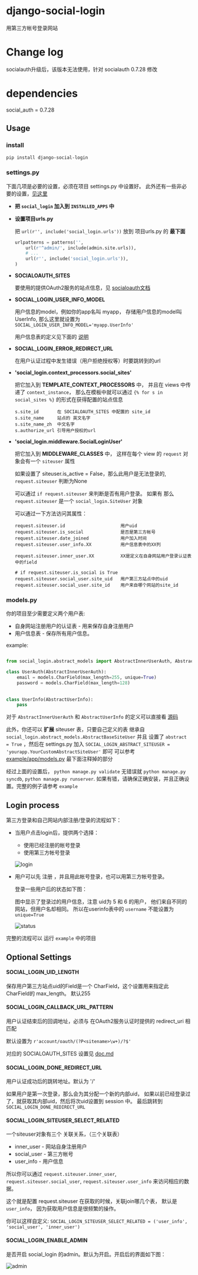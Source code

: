 # django-social-login


用第三方帐号登录网站

# Change log
socialauth升级后，该版本无法使用，针对 socialauth 0.7.28 修改

# dependencies
social_auth = 0.7.28

## Usage

### install

```bash
pip install django-social-login
```
    
    
### settings.py

下面几项是必要的设置，必须在项目 settings.py 中设置好。
此外还有一些非必要的设置，[见这里](#optional-settings)

*   **把 `social_login` 加入到 `INSTALLED_APPS` 中**

*   **设置项目urls.py**

    把 `url(r'', include('social_login.urls'))` 放到 项目urls.py 的 **最下面**
    
    ```python
    urlpatterns = patterns('',
        url(r'^admin/', include(admin.site.urls)),
        # ...
        url(r'', include('social_login.urls')),
    )
    ```
    

*   **SOCIALOAUTH_SITES**
    
    要使用的提供OAuth2服务的站点信息，见 [socialoauth文档][1]

*   **SOCIAL_LOGIN_USER_INFO_MODEL**

    用户信息的model，例如你的app名叫 myapp， 存储用户信息的model叫 UserInfo,
    那么这里就设置为 `SOCIAL_LOGIN_USER_INFO_MODEL='myapp.UserInfo'`
    
    用户信息表的定义见下面的 [说明](#modelspy)
    
    

*   **SOCIAL_LOGIN_ERROR_REDIRECT_URL**

    在用户认证过程中发生错误（用户拒绝授权等）时要跳转到的url
    
    
    
*   **'social_login.context_processors.social_sites'**

    把它加入到 **TEMPLATE_CONTEXT_PROCESSORS** 中，
    并且在 views 中传递了 `context_instance`，
    那么在模板中就可以通过 `{% for s in social_sites %}` 的形式在获得配置的站点信息
    
        s.site_id       在 SOCIALOAUTH_SITES 中配置的 site_id
        s.site_name     站点的 英文名字
        s.site_name_zh  中文名字
        s.authorize_url 引导用户授权的url
        
    
    
*   **'social_login.middleware.SocialLoginUser'**

    把它加入到 **MIDDLEWARE_CLASSES** 中，
    这样在每个 view 的 `request` 对象会有一个 `siteuser` 属性
    
    如果设置了 siteuser.is_active = False，那么此用户是无法登录的,
    `request.siteuser` 判断为None
    
    可以通过 `if request.siteuser` 来判断是否有用户登录。
    如果有 那么 `request.siteuser` 是一个 `social_login.SiteUser` 对象
    
    可以通过一下方法访问其属性：
    
        request.siteuser.id                     用户uid
        request.siteuser.is_social              是否是第三方帐号
        request.siteuser.date_joined            用户加入时间
        request.siteuser.user_info.XX           用户信息表中的XX列
        
        request.siteuser.inner_user.XX          XX是定义在自身网站用户登录认证表中的field
        
        # if request.siteuser.is_social is True
        request.siteuser.social_user.site_uid   用户第三方站点中的uid
        request.siteuser.social_user.site_id    用户来自哪个网站的site_id
    
    
    
### models.py

你的项目至少需要定义两个用户表:

*   自身网站注册用户的认证表    - 用来保存自身注册用户
*   用户信息表                 - 保存所有用户信息。
    
example:

```python

from social_login.abstract_models import AbstractInnerUserAuth, AbstractUserInfo

class UserAuth(AbstractInnerUserAuth):
    email = models.CharField(max_length=255, unique=True)
    password = models.CharField(max_length=128)
    
    
class UserInfo(AbstractUserInfo):
    pass
```

对于 `AbstractInnerUserAuth` 和 `AbstractUserInfo` 的定义可以直接看
[源码](social_login/abstract_models.py)
    
    
此外，你还可以 **扩展** siteuser 表，只要自己定义的表 继承自
`social_login.abstract_models.AbstractBaseSiteUser` 并且 设置了 `abstract = True`
，然后在 settings.py 加入
`SOCIAL_LOGIN_ABSTRACT_SITEUSER = 'yourapp.YourCustomAbstractSiteUser'` 即可
可以参考 [example/app/models.py](example/app/models.py)
最下面注释掉的部分
    
    
    
    
经过上面的设置后， `python manage.py validate` 无错误就 `python manage.py syncdb`,
`python manage.py runserver`.
如果有错，请确保正确安装，并且正确设置。完整的例子请参考 `example`
    
    
## Login process

第三方登录和自己网站内部注册/登录的流程如下：

*   当用户点击login后，提供两个选择：
    
    *   使用已经注册的帐号登录
    *   使用第三方帐号登录
    
    ![login][2]
    
*   用户可以先 注册 ，并且用此帐号登录，也可以用第三方帐号登录。

    登录一些用户后的状态如下图：
    
    图中显示了登录过的用户信息，注意 uid为 5 和 6 的用户，
    他们来自不同的网站，但用户名却相同。
    所以在userinfo表中的 `username` 不能设置为 `unique=True`
    
    ![status][3]
    

完整的流程可以 运行 `example` 中的项目


## Optional Settings

#### SOCIAL_LOGIN_UID_LENGTH

保存用户第三方站点uid的Field是一个 CharField，这个设置用来指定此 CharField的 max_length。
默认255
    
    
#### SOCIAL_LOGIN_CALLBACK_URL_PATTERN

用户认证结束后的回调地址，必须与 在OAuth2服务认证时提供的 redirect_uri 相匹配

默认设置为 `r'account/oauth/(?P<sitename>\w+)/?$'`

对应的 SOCIALOAUTH_SITES 设置见 [doc.md][1]


#### SOCIAL_LOGIN_DONE_REDIRECT_URL

用户认证成功后的跳转地址。默认为 '/'

如果用户是第一次登录，那么会为其分配一个新的内部uid，
如果以前已经登录过了，就获取其内部uid，然后将次uid设置到 session 中。
最后跳转到 `SOCIAL_LOGIN_DONE_REDIRECT_URL`
    
    
#### SOCIAL_LOGIN_SITEUSER_SELECT_RELATED

一个siteuser对象有三个 关联关系，（三个关联表）

*   inner_user  - 网站自身注册用户
*   social_user - 第三方帐号
*   user_info   - 用户信息

所以你可以通过 `request.siteuser.inner_user`, `request.siteuser.social_user`,
`request.siteuser.user_info` 来访问相应的数据。

这个就是配置 request.siteuser 在获取的时候，关联join哪几个表，
默认是 `user_info`， 因为获取用户信息是很频繁的操作。

你可以这样自定义: `SOCIAL_LOGIN_SITEUSER_SELECT_RELATED = ('user_info', 'social_user', 'inner_user')`

    
#### SOCIAL_LOGIN_ENABLE_ADMIN

是否开启 social_login 的admin。默认为开启。开启后的界面如下图：

![admin][4]
    
    
[1]: https://github.com/yueyoum/social-oauth/blob/master/doc.md#-settingspy
[2]: http://i1297.photobucket.com/albums/ag23/yueyoum/2_zpscfb21331.png
[3]: http://i1297.photobucket.com/albums/ag23/yueyoum/3_zps4c5735ae.png
[4]: http://i1297.photobucket.com/albums/ag23/yueyoum/4_zpsd0c7d263.png
